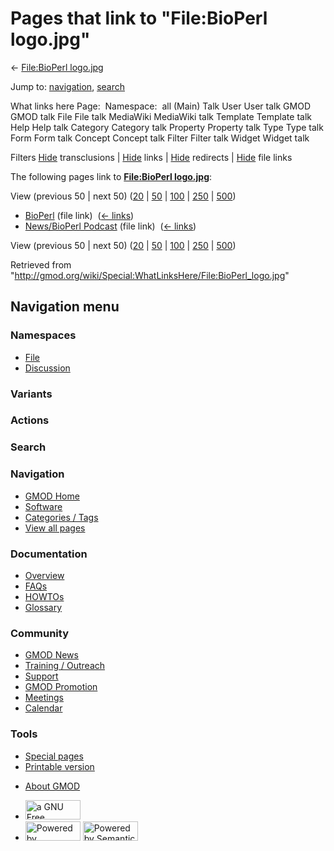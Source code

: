 <div id="mw-page-base" class="noprint">

</div>

<div id="mw-head-base" class="noprint">

</div>

<div id="content" class="mw-body" role="main">

<span id="top"></span>

<div id="mw-js-message" style="display:none;">

</div>



# <span dir="auto">Pages that link to "File:BioPerl logo.jpg"</span>

<div id="bodyContent">

<div id="contentSub">

← [File:BioPerl
logo.jpg](/wiki/File:BioPerl_logo.jpg "File:BioPerl logo.jpg")

</div>

<div id="jump-to-nav" class="mw-jump">

Jump to: [navigation](#mw-navigation), [search](#p-search)

</div>

<div id="mw-content-text">

What links here Page:  Namespace:  all (Main) Talk User User talk GMOD
GMOD talk File File talk MediaWiki MediaWiki talk Template Template talk
Help Help talk Category Category talk Property Property talk Type Type
talk Form Form talk Concept Concept talk Filter Filter talk Widget
Widget talk

Filters
[Hide](/mediawiki/index.php?title=Special:WhatLinksHere/File:BioPerl_logo.jpg&hidetrans=1 "Special:WhatLinksHere/File:BioPerl logo.jpg")
transclusions \|
[Hide](/mediawiki/index.php?title=Special:WhatLinksHere/File:BioPerl_logo.jpg&hidelinks=1 "Special:WhatLinksHere/File:BioPerl logo.jpg")
links \|
[Hide](/mediawiki/index.php?title=Special:WhatLinksHere/File:BioPerl_logo.jpg&hideredirs=1 "Special:WhatLinksHere/File:BioPerl logo.jpg")
redirects \|
[Hide](/mediawiki/index.php?title=Special:WhatLinksHere/File:BioPerl_logo.jpg&hideimages=1 "Special:WhatLinksHere/File:BioPerl logo.jpg")
file links

The following pages link to **[File:BioPerl
logo.jpg](/wiki/File:BioPerl_logo.jpg "File:BioPerl logo.jpg")**:

View (previous 50 \| next 50)
([20](/mediawiki/index.php?title=Special:WhatLinksHere/File:BioPerl_logo.jpg&limit=20 "Special:WhatLinksHere/File:BioPerl logo.jpg")
\|
[50](/mediawiki/index.php?title=Special:WhatLinksHere/File:BioPerl_logo.jpg&limit=50 "Special:WhatLinksHere/File:BioPerl logo.jpg")
\|
[100](/mediawiki/index.php?title=Special:WhatLinksHere/File:BioPerl_logo.jpg&limit=100 "Special:WhatLinksHere/File:BioPerl logo.jpg")
\|
[250](/mediawiki/index.php?title=Special:WhatLinksHere/File:BioPerl_logo.jpg&limit=250 "Special:WhatLinksHere/File:BioPerl logo.jpg")
\|
[500](/mediawiki/index.php?title=Special:WhatLinksHere/File:BioPerl_logo.jpg&limit=500 "Special:WhatLinksHere/File:BioPerl logo.jpg"))

- [BioPerl](/wiki/BioPerl "BioPerl") (file link) ‎
  <span class="mw-whatlinkshere-tools">([←
  links](/mediawiki/index.php?title=Special:WhatLinksHere&target=BioPerl "Special:WhatLinksHere"))</span>
- [News/BioPerl
  Podcast](/wiki/News/BioPerl_Podcast "News/BioPerl Podcast") (file
  link) ‎ <span class="mw-whatlinkshere-tools">([←
  links](/mediawiki/index.php?title=Special:WhatLinksHere&target=News%2FBioPerl+Podcast "Special:WhatLinksHere"))</span>

View (previous 50 \| next 50)
([20](/mediawiki/index.php?title=Special:WhatLinksHere/File:BioPerl_logo.jpg&limit=20 "Special:WhatLinksHere/File:BioPerl logo.jpg")
\|
[50](/mediawiki/index.php?title=Special:WhatLinksHere/File:BioPerl_logo.jpg&limit=50 "Special:WhatLinksHere/File:BioPerl logo.jpg")
\|
[100](/mediawiki/index.php?title=Special:WhatLinksHere/File:BioPerl_logo.jpg&limit=100 "Special:WhatLinksHere/File:BioPerl logo.jpg")
\|
[250](/mediawiki/index.php?title=Special:WhatLinksHere/File:BioPerl_logo.jpg&limit=250 "Special:WhatLinksHere/File:BioPerl logo.jpg")
\|
[500](/mediawiki/index.php?title=Special:WhatLinksHere/File:BioPerl_logo.jpg&limit=500 "Special:WhatLinksHere/File:BioPerl logo.jpg"))

</div>

<div class="printfooter">

Retrieved from
"<http://gmod.org/wiki/Special:WhatLinksHere/File:BioPerl_logo.jpg>"

</div>

<div id="catlinks" class="catlinks catlinks-allhidden">

</div>

<div class="visualClear">

</div>

</div>

</div>

<div id="mw-navigation">

## Navigation menu

<div id="mw-head">



<div id="left-navigation">

<div id="p-namespaces" class="vectorTabs" role="navigation"
aria-labelledby="p-namespaces-label">

### Namespaces

- <span id="ca-nstab-image"><a href="/wiki/File:BioPerl_logo.jpg" accesskey="c"
  title="View the file page [c]">File</a></span>
- <span id="ca-talk"><a
  href="/mediawiki/index.php?title=File_talk:BioPerl_logo.jpg&amp;action=edit&amp;redlink=1"
  accesskey="t"
  title="Discussion about the content page [t]">Discussion</a></span>

</div>

<div id="p-variants" class="vectorMenu emptyPortlet" role="navigation"
aria-labelledby="p-variants-label">

### 

### Variants[](#)

<div class="menu">

</div>

</div>

</div>

<div id="right-navigation">



<div id="p-cactions" class="vectorMenu emptyPortlet" role="navigation"
aria-labelledby="p-cactions-label">

### Actions[](#)

<div class="menu">

</div>

</div>

<div id="p-search" role="search">

### Search

<div id="simpleSearch">

</div>

</div>

</div>

</div>

<div id="mw-panel">

<div id="p-logo" role="banner">

<a href="/wiki/Main_Page"
style="background-image: url(http://gmod.org/images/GMOD-cogs.png);"
title="Visit the main page"></a>

</div>

<div id="p-Navigation" class="portal" role="navigation"
aria-labelledby="p-Navigation-label">

### Navigation

<div class="body">

- <span id="n-GMOD-Home">[GMOD Home](/wiki/Main_Page)</span>
- <span id="n-Software">[Software](/wiki/GMOD_Components)</span>
- <span id="n-Categories-.2F-Tags">[Categories /
  Tags](/wiki/Categories)</span>
- <span id="n-View-all-pages">[View all
  pages](/wiki/Special:AllPages)</span>

</div>

</div>

<div id="p-Documentation" class="portal" role="navigation"
aria-labelledby="p-Documentation-label">

### Documentation

<div class="body">

- <span id="n-Overview">[Overview](/wiki/Overview)</span>
- <span id="n-FAQs">[FAQs](/wiki/Category:FAQ)</span>
- <span id="n-HOWTOs">[HOWTOs](/wiki/Category:HOWTO)</span>
- <span id="n-Glossary">[Glossary](/wiki/Glossary)</span>

</div>

</div>

<div id="p-Community" class="portal" role="navigation"
aria-labelledby="p-Community-label">

### Community

<div class="body">

- <span id="n-GMOD-News">[GMOD News](/wiki/GMOD_News)</span>
- <span id="n-Training-.2F-Outreach">[Training /
  Outreach](/wiki/Training_and_Outreach)</span>
- <span id="n-Support">[Support](/wiki/Support)</span>
- <span id="n-GMOD-Promotion">[GMOD
  Promotion](/wiki/GMOD_Promotion)</span>
- <span id="n-Meetings">[Meetings](/wiki/Meetings)</span>
- <span id="n-Calendar">[Calendar](/wiki/Calendar)</span>

</div>

</div>

<div id="p-tb" class="portal" role="navigation"
aria-labelledby="p-tb-label">

### Tools

<div class="body">

- <span id="t-specialpages"><a href="/wiki/Special:SpecialPages" accesskey="q"
  title="A list of all special pages [q]">Special pages</a></span>
- <span id="t-print"><a
  href="/mediawiki/index.php?title=Special:WhatLinksHere/File:BioPerl_logo.jpg&amp;printable=yes"
  rel="alternate" accesskey="p"
  title="Printable version of this page [p]">Printable version</a></span>

</div>

</div>

</div>

</div>

<div id="footer" role="contentinfo">

- <span id="footer-places-about">[About
  GMOD](/wiki/GMOD:About "GMOD:About")</span>

<!-- -->

- <span id="footer-copyrightico">[<img src="http://www.gnu.org/graphics/gfdl-logo-small.png" width="88"
  height="31" alt="a GNU Free Documentation License" />](http://www.gnu.org/licenses/fdl-1.3.html)</span>
- <span id="footer-poweredbyico">[<img src="/mediawiki/skins/common/images/poweredby_mediawiki_88x31.png"
  width="88" height="31" alt="Powered by MediaWiki" />](//www.mediawiki.org/)
  [<img
  src="/mediawiki/extensions/SemanticMediaWiki/includes/../resources/images/smw_button.png"
  width="88" height="31" alt="Powered by Semantic MediaWiki" />](https://www.semantic-mediawiki.org/wiki/Semantic_MediaWiki)</span>

<div style="clear:both">

</div>

</div>
